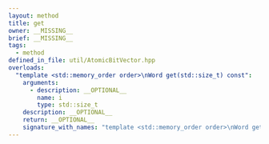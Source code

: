 ```yaml
---
layout: method
title: get
owner: __MISSING__
brief: __MISSING__
tags:
  - method
defined_in_file: util/AtomicBitVector.hpp
overloads:
  "template <std::memory_order order>\nWord get(std::size_t) const":
    arguments:
      - description: __OPTIONAL__
        name: i
        type: std::size_t
    description: __OPTIONAL__
    return: __OPTIONAL__
    signature_with_names: "template <std::memory_order order>\nWord get(std::size_t i) const"
---
```


